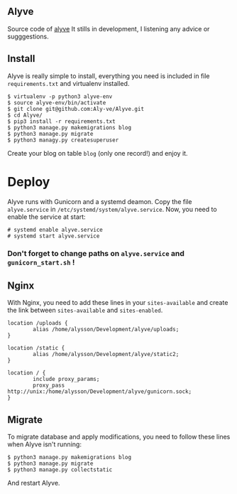## Alyve

Source code of [alyve](https://www.alyve.be)
It stills in development, I listening any advice or sugggestions.

## Install

Alyve is really simple to install, everything you need is included in file `requirements.txt` and virtualenv installed.

```
$ virtualenv -p python3 alyve-env
$ source alyve-env/bin/activate
$ git clone git@github.com:Aly-ve/Alyve.git
$ cd Alyve/
$ pip3 install -r requirements.txt
$ python3 manage.py makemigrations blog
$ python3 manage.py migrate
$ python3 managy.py createsuperuser
```

Create your blog on table `blog` (only one record!) and enjoy it.


# Deploy

Alyve runs with Gunicorn and a systemd deamon.
Copy the file `alyve.service` in `/etc/systemd/system/alyve.service`.
Now, you need to enable the service at start: 

```
# systemd enable alyve.service
# systemd start alyve.service
```

### Don't forget to change paths on `alyve.service` and `gunicorn_start.sh` !

## Nginx
With Nginx, you need to add these lines in your `sites-available` and create the link between `sites-available` and `sites-enabled`.

```nginx
location /uploads {
        alias /home/alysson/Development/alyve/uploads;
}

location /static {
        alias /home/alysson/Development/alyve/static2;
}

location / {
        include proxy_params;
        proxy_pass http://unix:/home/alysson/Development/alyve/gunicorn.sock;
}
```

## Migrate

To migrate database and apply modifications, you need to follow these lines when Alyve isn't running:

```
$ python3 manage.py makemigrations blog
$ python3 manage.py migrate
$ python3 manage.py collectstatic
```

And restart Alyve.